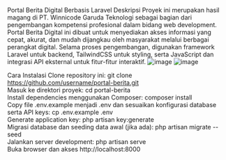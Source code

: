 Portal Berita Digital Berbasis Laravel
Deskripsi
Proyek ini merupakan hasil magang di PT. Winnicode Garuda Teknologi sebagai bagian dari pengembangan kompetensi profesional dalam bidang web development.
Portal Berita Digital ini dibuat untuk menyediakan akses informasi yang cepat, akurat, dan mudah dijangkau oleh masyarakat melalui berbagai perangkat digital.
Selama proses pengembangan, digunakan framework Laravel untuk backend, TailwindCSS untuk styling, serta JavaScript dan integrasi API eksternal untuk fitur-fitur interaktif.
![image](https://github.com/user-attachments/assets/c60f90f9-76b9-4f2f-9ef9-6d012c10b76f)
![image](https://github.com/user-attachments/assets/a9d85e05-dde3-49c8-99da-eca60a747978)

Cara Instalasi
Clone repository ini:
git clone https://github.com/username/portal-berita.git  
Masuk ke direktori proyek:
cd portal-berita  
Install dependencies menggunakan Composer:
composer install  
Copy file .env.example menjadi .env dan sesuaikan konfigurasi database serta API keys:
cp .env.example .env  
Generate application key:
php artisan key:generate  
Migrasi database dan seeding data awal (jika ada):
php artisan migrate --seed  
Jalankan server development:
php artisan serve  
Buka browser dan akses http://localhost:8000
